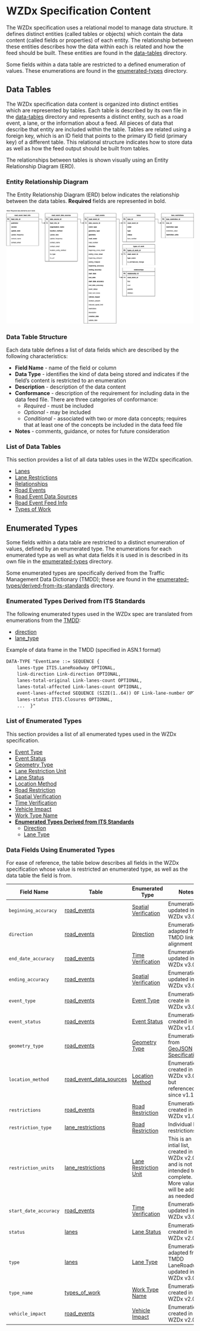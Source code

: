 # WZDx Specification Content
The WZDx specification uses a relational model to manage data structure. It defines distinct entities (called tables or objects) which contain the data content (called fields or properties) of each entity. The relationship between these entities describes how the data within each is related and how the feed should be built. These entities are found in the [data-tables](/spec-content/data-tables) directory.

Some fields within a data table are restricted to a defined enumeration of values. These enumerations are found in the [enumerated-types](/spec-content/enumerated-types) directory.

## Data Tables
The WZDx specification data content is organized into distinct entities which are represented by tables. Each table is described by its own file in the [data-tables](/spec-content/data-tables) directory and represents a distinct entity, such as a road event, a lane, or the information about a feed. All pieces of data that describe that entity are included within the table. Tables are related using a foreign key, which is an ID field that points to the primary ID field (primary key) of a different table. This relational structure indicates how to store data as well as how the feed output should be built from tables.

The relationships between tables is shown visually using an Entity Relationship Diagram (ERD).

### Entity Relationship Diagram
The Entity Relationship Diagram (ERD) below indicates the relationship between the data tables. **Required** fields are represented in bold.

![Entity Relationship Diagram](/images/road_event_erd.jpg)

### Data Table Structure
Each data table defines a list of data fields which are described by the following characteristics:

- **Field Name** - name of the field or column
- **Data Type** - identifies the kind of data being stored and indicates if the field’s content is restricted to an enumeration
- **Description** - description of the data content
- **Conformance** - description of the requirement for including data in the data feed file. There are three categories of conformance:
    - *Required* - must be included
    - *Optional* - may be included
    - *Conditional* - associated with two or more data concepts; requires that at least one of the concepts be included in the data feed file
- **Notes** - comments, guidance, or notes for future consideration

### List of Data Tables
This section provides a list of all data tables uses in the WZDx specification.

- [Lanes](/spec-content/data-tables/lanes.md)
- [Lane Restrictions](/spec-content/data-tables/lane_restrictions.md)
- [Relationships](/spec-content/data-tables/relationships.md)
- [Road Events](/spec-content/data-tables/road_events.md)
- [Road Event Data Sources](/spec-content/data-tables/road_event_data_sources.md)
- [Road Event Feed Info](/spec-content/data-tables/road_event_feed_info.md)
- [Types of Work](/spec-content/data-tables/types_of_work.md)


## Enumerated Types
Some fields within a data table are restricted to a distinct enumeration of values, defined by an enumerated type. The enumerations for each enumerated type as well as what data fields it is used in is described in its own file in the [enumerated-types](/spec-content/enumerated-types) directory.

Some enumerated types are specifically derived from the Traffic Management Data Dictionary (TMDD); these are found in the [enumerated-types/derived-from-its-standards](/spec-content/enumerated-types/derived-from-its-standards/) directory.

### Enumerated Types Derived from ITS Standards
The following enumerated types used in the WZDx spec are translated from enumerations from the [TMDD](https://www.standards.its.dot.gov/Content/documents/advisories/TMDD_2013.aspx):

- [direction](/spec-content/enumerated-types/derived-from-its-standards/direction.md)
- [lane_type](/spec-content/enumerated-types/derived-from-its-standards/lane_type.md)


Example of data frame in the TMDD (specified in ASN.1 format)
```xml
DATA-TYPE "EventLane ::= SEQUENCE {
    lanes-type ITIS.LaneRoadway OPTIONAL,
    link-direction Link-direction OPTIONAL,
    lanes-total-original Link-lanes-count OPTIONAL,
    lanes-total-affected Link-lanes-count OPTIONAL,
    event-lanes-affected SEQUENCE (SIZE(1..64)) OF Link-lane-number OPTIONAL,
    lanes-status ITIS.Closures OPTIONAL,
    ...  }"
```

### List of Enumerated Types
This section provides a list of all enumerated types used in the WZDx specification.

- [Event Type](/spec-content/enumerated-types/event_type.md)
- [Event Status](/spec-content/enumerated-types/event_status.md)
- [Geometry Type](/spec-content/enumerated-types/geometry_type.md)
- [Lane Restriction Unit](/spec-content/enumerated-types/lane_restriction_unit.md)
- [Lane Status](/spec-content/enumerated-types/lane_status.md)
- [Location Method](/spec-content/enumerated-types/location_method.md)
- [Road Restriction](/spec-content/enumerated-types/road_restriction.md)
- [Spatial Verification](/spec-content/enumerated-types/spatial_verification.md)
- [Time Verification](/spec-content/enumerated-types/time_verification.md)
- [Vehicle Impact](/spec-content/enumerated-types/vehicle_impact.md)
- [Work Type Name](/spec-content/enumerated-types/work_type_name.md)
- [**Enumerated Types Derived from ITS Standards**](/spec-content/enumerated-types/derived-from-its-standards)
    - [Direction](/spec-content/enumerated-types/derived-from-its-standards/direction.md)
    - [Lane Type](/spec-content/enumerated-types/derived-from-its-standards/lane_type.md)

### Data Fields Using Enumerated Types
For ease of reference, the table below describes all fields in the WZDx specification whose value is restricted an enumerated type, as well as the data table the field is from.

Field Name | Table | Enumerated Type | Notes
--------- | --------- | ----------- | -----
`beginning_accuracy` | [road_events](/spec-content/data-tables/road_events.md) | [Spatial Verification](/spec-content/enumerated-types/spatial_verification.md) | Enumeration updated in WZDx v3.0
`direction` | [road_events](/spec-content/data-tables/road_events.md) | [Direction](/spec-content/enumerated-types/derived-from-its-standards/direction.md) | Enumeration adapted from TMDD link-alignment
`end_date_accuracy` | [road_events](/spec-content/data-tables/road_events.md) | [Time Verification](/spec-content/enumerated-types/time_verification.md) | Enumeration updated in WZDx v3.0
`ending_accuracy` | [road_events](/spec-content/data-tables/road_events.md) | [Spatial Verification](/spec-content/enumerated-types/spatial_verification.md) | Enumeration updated in WZDx v3.0
`event_type` | [road_events](/spec-content/data-tables/road_events.md) | [Event Type](/spec-content/enumerated-types/event_type.md) | Enumeration create in WZDx v3.0
`event_status` | [road_events](/spec-content/data-tables/road_events.md) | [Event Status](/spec-content/enumerated-types/event_status.md) | Enumeration created in WZDx v1.0
`geometry_type` | [road_events](/spec-content/data-tables/road_events.md) | [Geometry Type](/spec-content/enumerated-types/geometry-type.md) | Enumeration from [GeoJSON Specification](https://tools.ietf.org/html/rfc7946)
`location_method` | [road_event_data_sources](/spec-content/data-tables/road_event_data_sources.md) | [Location Method](/spec-content/enumerated-types/location_method.md) | Enumeration created in WZDx v3.0 but referenced since v1.1
`restrictions` | [road_events](/spec-content/data-tables/road_events.md) | [Road Restriction](/spec-content/enumerated-types/road_restriction.md) | Enumeration created in WZDx v1.0
`restriction_type` | [lane_restrictions](/spec-content/data-tables/lane_restrictions.md) | [Road Restriction](/spec-content/enumerated-types/road_restriction.md) | Individual lane restrictions | Enumeration created in WZDx v1.0
`restriction_units` | [lane_restrictions](/spec-content/data-tables/lane_restrictions.md) | [Lane Restriction Unit](/spec-content/enumerated-types/lane_restriction_unit.md) | This is an intial list, created in WZDx v2.0, and is not intended to be complete. More values will be added as needed.
`start_date_accuracy` | [road_events](/spec-content/data-tables/road_events.md) | [Time Verification](/spec-content/enumerated-types/time_verification.md) | Enumeration updated in WZDx v3.0
`status` | [lanes](/spec-content/data-tables/lanes.md) | [Lane Status](/spec-content/enumerated-types/lane_status.md) | Enumeration created in WZDx v2.0
`type` | [lanes](/spec-content/data-tables/lanes.md) | [Lane Type](/spec-content/enumerated-types/derived-from-its-standards/lane_type.md) | Enumeration adapted from TMDD LaneRoadway, updated in WZDx v3.0
`type_name` | [types_of_work](/spec-content/data-tables/types_of_work.md) | [Work Type Name](/spec-content/enumerated-types/work_type_name.md) | Enumeration created in WZDx v2.0
`vehicle_impact` | [road_events](/spec-content/data-tables/road_events.md) | [Vehicle Impact](/spec-content/enumerated-types/vehicle_impact.md) | Enumeration created in WZDx v2.0
